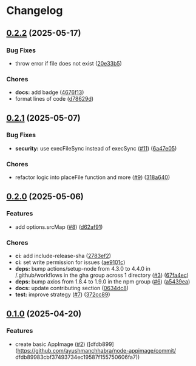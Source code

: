 # Changelog

## [0.2.2](https://github.com/ayushmanchhabra/node-appimage/compare/v0.2.1...v0.2.2) (2025-05-17)


### Bug Fixes

* throw error if file does not exist ([20e33b5](https://github.com/ayushmanchhabra/node-appimage/commit/20e33b569c80f0c2925845b0c8c55b97033d10aa))


### Chores

* **docs:** add badge ([4676f13](https://github.com/ayushmanchhabra/node-appimage/commit/4676f13ffeeaef452a2c27e625c246367ae8aff4))
* format lines of code ([d78629d](https://github.com/ayushmanchhabra/node-appimage/commit/d78629dc97016be90516e9da4431388a13da45f2))

## [0.2.1](https://github.com/ayushmanchhabra/node-appimage/compare/v0.2.0...v0.2.1) (2025-05-07)


### Bug Fixes

* **security:** use execFileSync instead of execSync ([#11](https://github.com/ayushmanchhabra/node-appimage/issues/11)) ([6a47e05](https://github.com/ayushmanchhabra/node-appimage/commit/6a47e0532072d5f422c6bc514ed876c530fcaef9))


### Chores

* refactor logic into placeFile function and more ([#9](https://github.com/ayushmanchhabra/node-appimage/issues/9)) ([318a640](https://github.com/ayushmanchhabra/node-appimage/commit/318a640139c808129d105e4c8f0b1c8561f1ee37))

## [0.2.0](https://github.com/ayushmanchhabra/node-appimage/compare/v0.1.0...v0.2.0) (2025-05-06)


### Features

* add options.srcMap ([#8](https://github.com/ayushmanchhabra/node-appimage/issues/8)) ([d62af91](https://github.com/ayushmanchhabra/node-appimage/commit/d62af915b4e73a549d782b872c2073661a20f0aa))


### Chores

* **ci:** add include-release-sha ([2783ef2](https://github.com/ayushmanchhabra/node-appimage/commit/2783ef28989fb797d10419265f73bb1a7fafa47d))
* **ci:** set write permission for issues ([ae9101c](https://github.com/ayushmanchhabra/node-appimage/commit/ae9101c28b171a9f85e41ae187a0e918b16a68d7))
* **deps:** bump actions/setup-node from 4.3.0 to 4.4.0 in /.github/workflows in the gha group across 1 directory ([#3](https://github.com/ayushmanchhabra/node-appimage/issues/3)) ([67fa4ec](https://github.com/ayushmanchhabra/node-appimage/commit/67fa4ec006aa13d765383345f5972e6992be22fc))
* **deps:** bump axios from 1.8.4 to 1.9.0 in the npm group ([#6](https://github.com/ayushmanchhabra/node-appimage/issues/6)) ([a5439ea](https://github.com/ayushmanchhabra/node-appimage/commit/a5439eac5741e260636e3dfcb1eb165e7302df00))
* **docs:** update contributing section ([0634dc8](https://github.com/ayushmanchhabra/node-appimage/commit/0634dc869a9b3afe561ec5608a6541e2083f3609))
* **test:** improve strategy ([#7](https://github.com/ayushmanchhabra/node-appimage/issues/7)) ([372cc89](https://github.com/ayushmanchhabra/node-appimage/commit/372cc89a87631fe5a499ac09f8aa2318e59bc10b))

## [0.1.0](https://github.com/ayushmanchhabra/node-appimage/compare/v0.0.1...v0.1.0) (2025-04-20)

### Features

* create basic AppImage ([#2](https://github.com/ayushmanchhabra/node-appimage/issues/2)) ([dfdb899](https://github.com/ayushmanchhabra/node-appimage/commit/ dfdb89983cbf37493734ec19587f155750606fa7))
